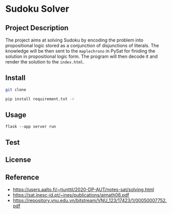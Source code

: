 # Sudoku Solver

## Project Description
The project aims at solving Sudoku by encoding the problem into propositional logic stored as a conjunction of disjunctions of literals. The knowledge will be then sent to the `maplechrono` in PySat for finiding the solution in propositional logic form. The program will then decode it and render the solution to the `index.html`.

## Install
``` sh
git clone
```
``` sh
pip install requirement.txt -r
```
## Usage
```
flask --app server run
```
## Test

## License

## Reference
- https://users.aalto.fi/~tjunttil/2020-DP-AUT/notes-sat/solving.html
- https://sat.inesc-id.pt/~ines/publications/aimath06.pdf
-  https://repository.vnu.edu.vn/bitstream/VNU_123/17423/1/00050007752.pdf

